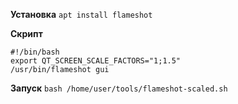 **Установка**
`apt install flameshot`

**Скрипт**
```
#!/bin/bash
export QT_SCREEN_SCALE_FACTORS="1;1.5"
/usr/bin/flameshot gui
```

**Запуск** 
`bash /home/user/tools/flameshot-scaled.sh`